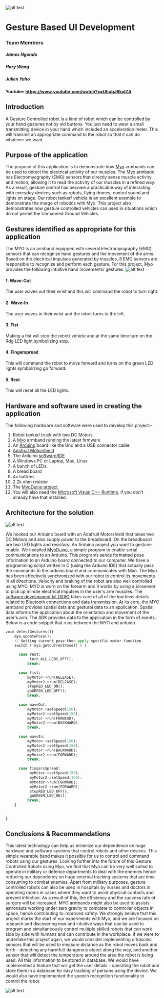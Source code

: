 ![alt text](https://github.com/jamesngondo2013/Gesture-Based-UI-Development/blob/master/arduino_motor.png)
# Gesture Based UI Development

### Team Members
##### James Ngondo
##### Hary Wang
##### Julien Yaho

#### Youtube: https://www.youtube.com/watch?v=UhubJ6kolZA

## Introduction
A Gesture Controlled robot is a kind of robot which can be controlled by  your hand gestures not by old buttons.
You just need to wear a small transmitting device in your hand which included an acceleration meter.
This will transmit an appropriate command to the robot so that it can do whatever we want.

## Purpose of the application 
The purpose of this application is to demonstrate how [Myo](https://www.myo.com/) armbands can be used to detect the electrical activity of our muscles. 
The Myo armband has Electromyography (EMG) sensors that directly sense muscle activity and motion, allowing it to read the activity 
of our muscles in a refined way. As a result, gesture control has become a practicable way of interacting with everyday devices such as robots, 
flying drones, control sound and lights on stage. Our robot tanker/ vehicle is an excellent example to demonstrate the merge of robotics with Myo.
This project also demonstrates how gesture controlled vehicles can used in situations which do not permit the Unmanned Ground Vehicles.

## Gestures identified as appropriate for this application 
The MYO is an armband equipped with several Electromyography (EMG) sensors that can recognize hand gestures and the movement of the arms. Based on the electrical 
impulses generated by muscles, 8 EMG sensors are responsible to recognize and perform each gesture.
For this project, Myo provides the following intuitive hand movements/ gestures:
![alt text](https://github.com/jamesngondo2013/Gesture-Based-UI-Development/blob/master/Myo-Gesture-Control-Armband.png)
#### 1. Wave-Out
The user waves out their wrist and this will command the robot to turn right.
#### 2. Wave-In
The user waves in their wrist and the robot turns to the left.
#### 3. Fist
Making a fist will stop the robot/ vehicle and at the same time turn on the Rdg LED light symbolizing stop.
#### 4. Fingerspread
This will command the robot to move forward and turns on the green LED lights symbolizing go forward.
#### 5. Rest
This will reset all the LED lights.

## Hardware and software used in creating the application

The following hardware and software were used to develop this project:-

1. Robot tanker/ truck with two DC Motors
2. A [Myo](https://www.myo.com/) armband running the latest firmware
3. An [Arduino](https://www.arduino.cc/en/Main/ArduinoBoardUno) board like the Uno and a USB connector cable
4. [Adafruit Motorshield](http://www.adafruit.com/products/1438)
5. The Arduino [software/IDE](https://www.arduino.cc/en/Main/Software)
6. A Windows PC or Laptop, Mac, Linux
7. A bunch of LEDs.
8. A bread board
9. 4v battries
10. 2.2k ohm resistor
11. The [MyoDuino project](https://market.myo.com/app/54bd7403e4b00db53ad527a2/myoduino-). 
12. You will also need the [Microsoft Visual C++ Runtime](https://support.microsoft.com/en-us/kb/2977003), if you don't already have that installed.

## Architecture for the solution 
![alt text](https://github.com/jamesngondo2013/Gesture-Based-UI-Development/blob/master/RobotUseCaseDiagram.png)

We hooked our Arduino board with an Adafruit Motorshield that takes two DC Motors and also supply power to the breadboard.
On the breadboard are two LED lights and resistors. An Arduino project you want to gesture-enable. 
We installed [MyoDuino](https://market.myo.com/app/54bd7403e4b00db53ad527a2/myoduino-), a simple program to enable serial communications to an Arduino. This programs sends formatted pose information to an Arduino board connected to our computer.
We have a programming script written in C (using the Arduino IDE) that actually pass the commands to the arduino board and communicates with Myo.
The Myo has been effectively synchronized with our robot to control its movements in all directions. Velocity and braking of the robot are also well controlled using MYO.
MYO is worn on the forearm and it works by using a biosensor to pick up minute electrical impulses in the user's arm muscles.
The [software development kit (SDK)](https://developer.thalmic.com/) takes care of all of the low level details related to Bluetooth connections and data transmission. At its core, the MYO armband provides spatial data and gestural data to an application. Spatial data informs the application about the orientation and movement of the user's arm. The SDK provides data to the application in the form of events. 
Below is a code snippet that runs between the MYO and arduino.

```python
void detectGestures(){
    myo.updatePose();
    // Getting current pose then apply specific motor function
    switch ( myo.getCurrentPose() ) {
      
      case rest:
           turn_ALL_LEDS_OFF();
          break;
          
      case fist: 
          myMotor->run(RELEASE);
          myMotor2->run(RELEASE);
          stopRED_LED_ON();
          goGREEN_LED_OFF();
          break;
          
      case waveOut:
          myMotor->setSpeed(150);
          myMotor2->setSpeed(150);
          myMotor->run(FORWARD);
          myMotor2->run(BACKWARD);
          break;
          
      case waveIn:
          myMotor->setSpeed(150);
          myMotor2->setSpeed(150);
          myMotor->run(BACKWARD);
          myMotor2->run(FORWARD);
          break;
          
      case fingersSpread:
           myMotor->setSpeed(150);
           myMotor2->setSpeed(150);
           myMotor->run(FORWARD);
           myMotor2->run(FORWARD);
           stopRED_LED_OFF();
           goGREEN_LED_ON();
          break;
    }
    
    
}
```

## Conclusions & Recommendations
This latest technology can help us minimize our dependence on huge hardware and software systems that control robots and other devices. 
This simple wearable band makes it possible for us to control and command robots using our gestures.
Looking further into the future of this Gesture Controlled Robots using Myo, we find that Myo can be very well suited to operate in military or defence departments to deal with the enemies hence reducing our dependency on huge external tracking systems that are time consuming to combat enemies.
Apart from military purposes, gesture controlled robots can also be used in hospitals by nurses and doctors in operating
rooms in cases where they want to avoid physical contacts and prevent infection. As a result of this, the efficiency and the success rate of surgery will be increased.
MYO armbands might also be used to assists astronauts working under zero gravity to complete to controller objects in space, hence contributing to improved safety.
We strongly believe that this project marks the start of our experiments with Myo, and we are focused on research and 
discovering new and intuitive ways that can be used to program and simultaneously control multiple skilled robots that 
can work side by side with humans and can contribute in the workplace. 
If we were to undertake this project again, we would consider implementing ultrasonic sensors that will be used to measure distance as the robot moves back and forth - detecting any harmful/ dangerous object along the way, and another sensor that will detect the temperature around the area the robot is being used. All this information to be stored in database. We would have implemented a feature that will get the user details - operating the robot and store them in a database for easy tracking of persons using the device. We would also have implemented the speech recognition functionality to control the robot.  

![alt text](https://github.com/jamesngondo2013/Gesture-Based-UI-Development/blob/master/robot.jpg)
